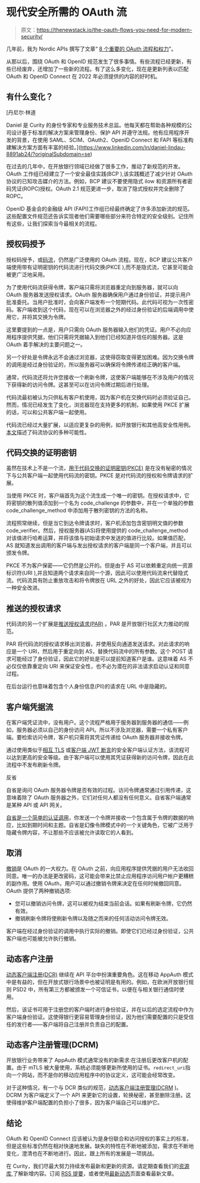 # 现代安全所需的 OAuth 流

> 原文：<https://thenewstack.io/the-oauth-flows-you-need-for-modern-security/>

几年前，我为 Nordic APIs 撰写了文章“ [8 个重要的 OAuth 流程和权力](https://nordicapis.com/8-types-of-oauth-flows-and-powers/)”。

从那以后，围绕 OAuth 和 OpenID 规范发生了很多事情。有些流程已经更新，有些已经废弃，还增加了一些新的流程。有了这么多变化，现在是更新列表以匹配 OAuth 和 OpenID Connect 在 2022 年必须提供的内容的好时机。

## 有什么变化？

 [丹尼尔·林道

Daniel 是 Curity 的身份专家和专业服务技术总监。他每天都在帮助各种规模的公司设计基于标准的解决方案来管理身份、保护 API 并遵守法规。他有应用程序开发的背景，在使用 SAML、SCIM、OAuth2、OpenID Connect 和 FAPI 等标准构建解决方案方面有丰富的经验。](https://www.linkedin.com/in/daniel-lindau-8891ab24/?originalSubdomain=se) 

在过去的几年中，在开放银行领域已经做了很多工作，推动了新规范的开发。OAuth 工作组已经建立了一个安全最佳实践(BCP ),该实践概述了减少针对 OAuth 协议的已知攻击媒介的方法。例如，BCP 建议不要使用隐式 ilow 和资源所有者密码凭证(ROPC)授权。OAuth 2.1 规范更进一步，取消了隐式授权并完全删除了 ROPC。

OpenID 基金会的金融级 API (FAPI)工作组已经最终确定了许多添加新流的规范。这些配置文件规范还告诉实现者他们需要哪些部分来符合特定的安全级别。记住所有这些，让我们探索当今最相关的流程。

## 授权码授予

授权码授予，或[码流](https://curity.io/resources/learn/oauth-code-flow/)，仍然是广泛使用的 OAuth 流程。现在，BCP 建议公共客户端使用带有证明密钥的代码流进行代码交换(PKCE ),而不是隐式流，它甚至可能会被更广泛地采用。

为了使用代码流获得令牌，客户端只需将浏览器重定向到服务器，就可以向 OAuth 服务器发送授权请求。OAuth 服务器确保用户通过身份验证，并提示用户批准委托。当用户批准时，会向客户端发布一个短期代码。此代码可视为一次性密码。客户端收到这个代码，现在可以在浏览器之外的经过身份验证的后端调用中使用它，并将其交换为令牌。

这里要提到的一点是，用户只需向 OAuth 服务器输入他们的凭证。用户不必向应用程序提供凭据，他们只需将凭据输入到他们已经知道并信任的服务器。这是 OAuth 着手解决的主要问题之一。

另一个好处是令牌永远不会通过浏览器，这使得窃取变得更加困难。因为交换令牌的调用是经过身份验证的，所以服务器可以确保将令牌传递给正确的客户端。

通常，代码流还将允许您接收一个刷新令牌，这使客户端能够在不涉及用户的情况下获得新的访问令牌。这甚至可以在访问令牌过期后进行处理。

代码流最初被认为只供私有客户机使用，因为客户机在交换代码时必须验证自己。然而，情况已经发生了变化，浏览器现在支持更多的机制，如果使用 PKCE 扩展的话，可以和公共客户端一起使用。

代码流已经过大量扩展，以适应更复杂的用例，如开放银行和其他高安全性用例。[本文](https://curity.io/resources/learn/oauth-code-flow/)描述了码流协议的多种可能性。

## 代码交换的证明密钥

虽然在技术上不是一个流，[用于代码交换的证明密钥(PKCE)](https://curity.io/resources/learn/oauth-pkce/) 是在没有秘密的情况下与公共客户端一起使用代码流的密钥。PKCE 是对代码流的授权和令牌请求的扩展。

当使用 PKCE 时，客户端首先为这个流生成一个唯一的密钥。在授权请求中，它将密钥的散列值添加到一个名为 code_challenge 的参数中，并在一个单独的参数 code_challenge_method 中添加用于散列密钥的方法的名称。

流程照常继续，但是当它到达令牌请求时，客户机添加包含密钥明文值的参数 code_verifier。然后，授权服务器(AS)将使用提供的 code_challenge_method 对该值进行哈希运算，并将该值与初始请求中发送的值进行比较。如果值匹配，AS 就知道发出调用的客户端与发出授权请求的客户端是同一个客户端，并且可以颁发令牌。

PKCE 不为客户保密——它仍然是公开的。但是由于 AS 可以依赖重定向统一资源标识符(URI ),并且知道两个请求来自同一个源，因此可以使用代码流来代替隐式流。代码流具有防止重放攻击和将令牌放在 URL 之外的好处，因此它应该被视为一种安全改进。

## 推送的授权请求

代码流的另一个扩展是[推送授权请求(PAR)](https://curity.io/resources/learn/pushed-authorization-requests/) 。PAR 是开放银行社区大力推动的规范。

PAR 将代码流的授权请求移出浏览器，并使用反向通道发送请求。对此请求的响应是一个 URI，然后用于重定向到 AS，替换代码流中的所有参数。这个 POST 请求可能经过了身份验证，因此它的好处是可以提前知道客户是谁。这意味着 AS 不必仅仅依靠重定向 URI 来保证安全性，也不必为潜在的非法请求启动认证和同意过程。

在后台运行也意味着包含个人身份信息(PII)的请求在 URL 中是隐藏的。

## 客户端凭据流

在客户端凭证流中，没有用户。这个流程严格用于服务器到服务器的通信——例如，服务器必须以自己的身份访问 API。所以不涉及浏览器，需要一个私有客户端。要检索访问令牌，客户机只需将其凭证传递给 OAuth 服务器并接收令牌。

通过使用类似于[相互 TLS](https://curity.io/resources/learn/oauth-client-authentication-mutual-tls/) 或[客户端 JWT 断言](https://curity.io/resources/learn/client-assertions-jwks-uri/)的安全客户端认证方法，该流程可以达到更高的安全等级。由于客户端可以使用其凭证获得新的访问令牌，因此在此流程中不发布刷新令牌。

反省

自省是询问 OAuth 服务器令牌是否有效的过程。访问令牌通常通过引用传递，这意味着除了 OAuth 服务器之外，它们对任何人都没有任何意义。自省客户端通常是某种 API 或 API 网关。

[自省是一个简单的认证调用](https://curity.io/resources/learn/introspect-with-phantom-token/)，你发送一个令牌并接收一个包含属于令牌的数据的响应，比如到期时间和主题。自省是幻像令牌模式中的一个关键角色，它被广泛用于隐藏令牌内容，不让那些不应该被允许读取它的人看到。

## 取消

[撤销](https://curity.io/resources/learn/oauth-revoke/)是 OAuth 的一大权力。在 OAuth 之前，向应用程序提供凭据的用户无法收回同意。唯一的办法是更改密码，这可能会带来比禁止应用程序访问用户帐户更糟糕的副作用。使用 OAuth，用户可以通过撤销令牌来决定在任何时候撤回同意。OAuth 提供了两种撤销选项:

*   您可以撤销访问令牌，这可以被视为结束当前会话。如果有刷新令牌，它仍然有效。
*   撤销刷新令牌将使刷新令牌以及随之而来的任何活动访问令牌无效。

客户端在经过身份验证的调用中执行实际的撤销。即使它们已经过身份验证，公共客户端也可能被允许执行撤销。

## 动态客户注册

[动态客户端注册(DCR)](https://curity.io/resources/learn/openid-connect-understanding-dcr/) 继续在 API 平台中扮演重要角色。这在移动 AppAuth 模式中是有益的，但在开放式银行场景中也被证明是有用的。例如，在欧洲开放银行规则 PSD2 中，所有第三方都被颁发一个可信证书，以便在与相关银行通信时使用。

然后，该证书可用于注册您的客户端时进行身份验证，并在以后的选定流程中作为客户端身份验证。这使得银行更容易管理身份验证，因为他们需要配置的只是受信任的发行者——客户端将自己注册并负责自己的配置。

## 动态客户注册管理(DCRM)

开放银行业务带来了 AppAuth 模式通常没有的新需求:在注册后更改客户机的配置。由于 mTLS 被大量使用，系统必须能够更新所使用的证书。`redirect_uri`指向一个网站，而不是你的移动应用程序中的协议定义，这可能会经常改变。

对于这种情况，有一个与 DCR 类似的规范，[动态客户端注册管理(DCRM](https://curity.io/resources/learn/dynamic-client-registration-management) )。DCRM 为客户端定义了一个 API 来更新它的设置，轮换秘密，甚至删除注册。这使得维护客户端配置的负担小了很多，因为客户端自己可以维护它。

## 结论

OAuth 和 OpenID Connect 应该被认为是身份联合和访问授权的事实上的标准，但是这些标准仍然在相对快速地发展。缺失的特性在不断地被添加，需求在不断地变化，澄清也在不断地进行。因此，跟上所有的发展是一项挑战。

在 Curity，我们尽最大努力持续发布最新和更新的资源。请定期查看我们的[资源库](https://curity.io/resources/),了解新增内容。订阅 [RSS 提要](https://curity.io/feeds/)，或者使用[最新动态](https://curity.io/resources/whats-new/)页面查看最新文章。

<svg xmlns:xlink="http://www.w3.org/1999/xlink" viewBox="0 0 68 31" version="1.1"><title>Group</title> <desc>Created with Sketch.</desc></svg>